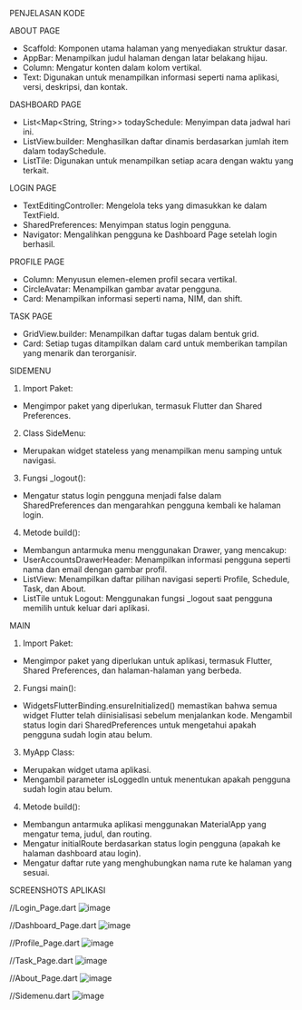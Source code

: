 PENJELASAN KODE

ABOUT PAGE
- Scaffold: Komponen utama halaman yang menyediakan struktur dasar.
- AppBar: Menampilkan judul halaman dengan latar belakang hijau.
- Column: Mengatur konten dalam kolom vertikal.
- Text: Digunakan untuk menampilkan informasi seperti nama aplikasi, versi, deskripsi, dan kontak.

DASHBOARD PAGE
- List<Map<String, String>> todaySchedule: Menyimpan data jadwal hari ini.
- ListView.builder: Menghasilkan daftar dinamis berdasarkan jumlah item dalam todaySchedule.
- ListTile: Digunakan untuk menampilkan setiap acara dengan waktu yang terkait.

LOGIN PAGE
- TextEditingController: Mengelola teks yang dimasukkan ke dalam TextField.
- SharedPreferences: Menyimpan status login pengguna.
- Navigator: Mengalihkan pengguna ke Dashboard Page setelah login berhasil.

PROFILE PAGE
- Column: Menyusun elemen-elemen profil secara vertikal.
- CircleAvatar: Menampilkan gambar avatar pengguna.
- Card: Menampilkan informasi seperti nama, NIM, dan shift.

TASK PAGE
- GridView.builder: Menampilkan daftar tugas dalam bentuk grid.
- Card: Setiap tugas ditampilkan dalam card untuk memberikan tampilan yang menarik dan terorganisir.

SIDEMENU
1. Import Paket:
- Mengimpor paket yang diperlukan, termasuk Flutter dan Shared Preferences.

2. Class SideMenu:
- Merupakan widget stateless yang menampilkan menu samping untuk navigasi.

3. Fungsi _logout():
- Mengatur status login pengguna menjadi false dalam SharedPreferences dan mengarahkan pengguna kembali ke halaman login.

4. Metode build():
- Membangun antarmuka menu menggunakan Drawer, yang mencakup:
- UserAccountsDrawerHeader: Menampilkan informasi pengguna seperti nama dan email dengan gambar profil.
- ListView: Menampilkan daftar pilihan navigasi seperti Profile, Schedule, Task, dan About.
- ListTile untuk Logout: Menggunakan fungsi _logout saat pengguna memilih untuk keluar dari aplikasi.

MAIN
1. Import Paket:
- Mengimpor paket yang diperlukan untuk aplikasi, termasuk Flutter, Shared Preferences, dan halaman-halaman yang berbeda.

2. Fungsi main():
- WidgetsFlutterBinding.ensureInitialized() memastikan bahwa semua widget Flutter telah diinisialisasi sebelum menjalankan kode.
Mengambil status login dari SharedPreferences untuk mengetahui apakah pengguna sudah login atau belum.

3. MyApp Class:
- Merupakan widget utama aplikasi.
- Mengambil parameter isLoggedIn untuk menentukan apakah pengguna sudah login atau belum.

4. Metode build():
- Membangun antarmuka aplikasi menggunakan MaterialApp yang mengatur tema, judul, dan routing.
- Mengatur initialRoute berdasarkan status login pengguna (apakah ke halaman dashboard atau login).
- Mengatur daftar rute yang menghubungkan nama rute ke halaman yang sesuai.



SCREENSHOTS APLIKASI

//Login_Page.dart
![image](https://github.com/user-attachments/assets/09e18c80-295d-4c86-be24-02caac21d362)

//Dashboard_Page.dart
![image](https://github.com/user-attachments/assets/f668683e-299a-40df-8935-e77628375248)

//Profile_Page.dart
![image](https://github.com/user-attachments/assets/b31d6655-15f8-46ee-9e15-e8a9a3847b07)

//Task_Page.dart
![image](https://github.com/user-attachments/assets/9d875489-6bdf-4f66-9601-dd438c04fc6a)

//About_Page.dart
![image](https://github.com/user-attachments/assets/60746b9a-85d0-444b-b33f-f145aaf8e274)

//Sidemenu.dart
![image](https://github.com/user-attachments/assets/0fe87973-1aa6-449b-8722-84f434e20ae9)




